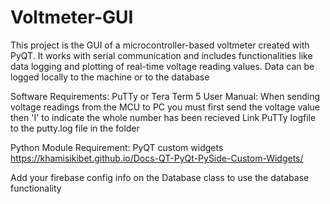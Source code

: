 # Voltmeter-GUI
This project is the GUI of a microcontroller-based voltmeter created with PyQT. It works with serial communication and includes functionalities like data logging and plotting of real-time voltage reading values. Data can be logged locally to the machine or to the database

Software Requirements:
PuTTy or Tera Term 5
User Manual:
When sending voltage readings from the MCU to PC you must first send the voltage value then 'I' to indicate the whole number has been recieved
Link PuTTy logfile to the putty.log file in the folder

Python Module Requirement:
PyQT custom widgets https://khamisikibet.github.io/Docs-QT-PyQt-PySide-Custom-Widgets/

Add your firebase config info on the Database class to use the database functionality

